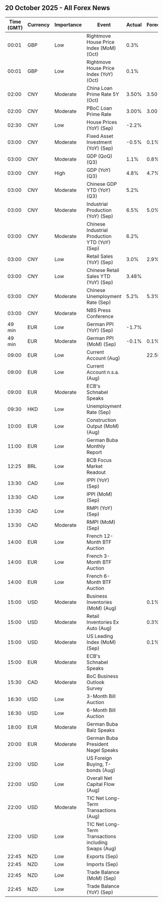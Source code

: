 ## 20 October 2025 - All Forex News

| Time (GMT) | Currency | Importance | Event | Actual | Forecast | Previous |
|------|----------|------------|-------|--------|----------|----------|
| 00:01 | GBP | Low | Rightmove House Price Index (MoM) (Oct) | 0.3% |  | 0.4% |
| 00:01 | GBP | Low | Rightmove House Price Index (YoY) (Oct) | 0.1% |  | -0.1% |
| 02:00 | CNY | Moderate | China Loan Prime Rate 5Y (Oct) | 3.50% | 3.50% | 3.50% |
| 02:00 | CNY | Moderate | PBoC Loan Prime Rate | 3.00% | 3.00% | 3.00% |
| 02:30 | CNY | Low | House Prices (YoY) (Sep) | -2.2% |  | -2.5% |
| 03:00 | CNY | Moderate | Fixed Asset Investment (YoY) (Sep) | -0.5% | 0.1% | 0.5% |
| 03:00 | CNY | Moderate | GDP (QoQ) (Q3) | 1.1% | 0.8% | 1.0% |
| 03:00 | CNY | High | GDP (YoY) (Q3) | 4.8% | 4.7% | 5.2% |
| 03:00 | CNY | Moderate | Chinese GDP YTD (YoY) (Q3) | 5.2% |  | 5.3% |
| 03:00 | CNY | Moderate | Industrial Production (YoY) (Sep) | 6.5% | 5.0% | 5.2% |
| 03:00 | CNY | Moderate | Chinese Industrial Production YTD (YoY) (Sep) | 6.2% |  | 6.2% |
| 03:00 | CNY | Low | Retail Sales (YoY) (Sep) | 3.0% | 2.9% | 3.4% |
| 03:00 | CNY | Low | Chinese Retail Sales YTD (YoY) (Sep) | 3.48% |  | 3.67% |
| 03:00 | CNY | Moderate | Chinese Unemployment Rate (Sep) | 5.2% | 5.3% | 5.3% |
| 03:00 | CNY | Moderate | NBS Press Conference |  |  |  |
| 49 min | EUR | Low | German PPI (YoY) (Sep) | -1.7% |  | -2.2% |
| 49 min | EUR | Moderate | German PPI (MoM) (Sep) | -0.1% | 0.1% | -0.5% |
| 09:00 | EUR | Low | Current Account (Aug) |  | 22.5B | 27.7B |
| 09:00 | EUR | Low | Current Account n.s.a. (Aug) |  |  | 35.0B |
| 09:00 | EUR | Moderate | ECB's Schnabel Speaks |  |  |  |
| 09:30 | HKD | Low | Unemployment Rate (Sep) |  |  | 3.7% |
| 10:00 | EUR | Low | Construction Output (MoM) (Aug) |  |  | 0.48% |
| 11:00 | EUR | Low | German Buba Monthly Report |  |  |  |
| 12:25 | BRL | Low | BCB Focus Market Readout |  |  |  |
| 13:30 | CAD | Low | IPPI (YoY) (Sep) |  |  | 4.0% |
| 13:30 | CAD | Low | IPPI (MoM) (Sep) |  |  | 0.5% |
| 13:30 | CAD | Low | RMPI (YoY) (Sep) |  |  | 3.2% |
| 13:30 | CAD | Moderate | RMPI (MoM) (Sep) |  |  | -0.6% |
| 14:00 | EUR | Low | French 12-Month BTF Auction |  |  | 2.019% |
| 14:00 | EUR | Low | French 3-Month BTF Auction |  |  | 1.958% |
| 14:00 | EUR | Low | French 6-Month BTF Auction |  |  | 2.009% |
| 15:00 | USD | Moderate | Business Inventories (MoM) (Aug) |  | 0.1% | 0.2% |
| 15:00 | USD | Moderate | Retail Inventories Ex Auto (Aug) |  | 0.3% | 0.3% |
| 15:00 | USD | Moderate | US Leading Index (MoM) (Sep) |  | 0.1% | -0.5% |
| 15:00 | EUR | Moderate | ECB's Schnabel Speaks |  |  |  |
| 15:30 | CAD | Moderate | BoC Business Outlook Survey |  |  |  |
| 16:30 | USD | Low | 3-Month Bill Auction |  |  | 3.845% |
| 16:30 | USD | Low | 6-Month Bill Auction |  |  | 3.685% |
| 18:00 | EUR | Moderate | German Buba Balz Speaks |  |  |  |
| 20:00 | EUR | Moderate | German Buba President Nagel Speaks |  |  |  |
| 22:00 | USD | Low | US Foreign Buying, T-bonds (Aug) |  |  | 58.20B |
| 22:00 | USD | Low | Overall Net Capital Flow (Aug) |  |  | 2.10B |
| 22:00 | USD | Moderate | TIC Net Long-Term Transactions (Aug) |  |  | 49.2B |
| 22:00 | USD | Low | TIC Net Long-Term Transactions including Swaps (Aug) |  |  | 49.20B |
| 22:45 | NZD | Low | Exports (Sep) |  |  | 5.94B |
| 22:45 | NZD | Low | Imports (Sep) |  |  | 7.12B |
| 22:45 | NZD | Low | Trade Balance (MoM) (Sep) |  |  | -1,185M |
| 22:45 | NZD | Low | Trade Balance (YoY) (Sep) |  |  | -2,990M |
